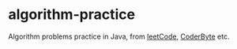 # algorithm-practice
Algorithm problems practice in Java, from [leetCode](https://leetcode.com/), [CoderByte](https://coderbyte.com) etc. 